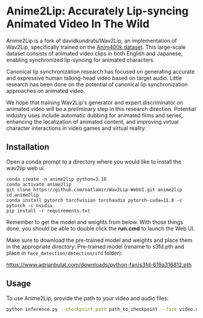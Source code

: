 # **Anime2Lip**: Accurately Lip-syncing Animated Video In The Wild

Anime2Lip is a fork of davidkundrats/Wav2Lip, an implementation of Wav2Lip, specifically trained on the [Anim400k dataset](https://github.com/davidmchan/Anim400K). This large-scale dataset consists of animated video clips in 
both English and Japanese, enabling synchronized lip-syncing for animated characters.

Canonical lip synchronization research has focused on generating accurate and expressive human talking-head video based on target audio. Little research has been done on the potential of canonical
lip synchronization approaches on animated video. 

We hope that training Wav2Lip's generator and expert discriminator on animated video will be a preliminary step in this research direction. Potential industry uses include automatic dubbing for animated films and series, 
enhancing the localization of animated content, and improving virtual character interactions in video games and virtual reality.

## Installation

Open a conda prompt to a directory where you would like to install the wav2lip web ui.
```
conda create -n anime2lip python=3.10
conda activate anime2lip
git clone https://github.com/natlamir/Wav2Lip-WebUI.git anime2lip
cd anime2lip
conda install pytorch torchvision torchaudio pytorch-cuda=11.8 -c pytorch -c nvidia
pip install -r requirements.txt
```

Remember to get the model and weights from below. With those things done, you should be able to double click the **run.cmd** to launch the Web UI.

Make sure to download the pre-trained model and weights and place them in the appropriate directory:
Pre-trained model (rename to s3fd.pth and place in `face_detection/detection/sfd` folder): 

https://www.adrianbulat.com/downloads/python-fan/s3fd-619a316812.pth

## Usage

To use Anime2Lip, provide the path to your video and audio files:
```bash
python inference.py --checkpoint_path path_to_checkpoint --face video.mp4 --audio audio.wav
